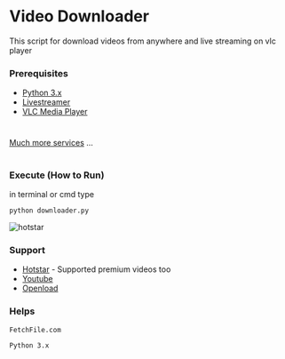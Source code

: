 # Video Downloader
This script for download videos from anywhere and live streaming on vlc player

### Prerequisites
* [Python 3.x](https://www.python.org/downloads/release/python-364/)
* [Livestreamer](https://www.videohelp.com/software/livestreamer)
* [VLC Media Player](https://www.videolan.org/vlc/download-windows.html)
# 
[Much more services](http://en.fetchfile.net/all-video-services/) ...

#
### Execute (How to Run)
in terminal or cmd type
```
python downloader.py
```
![hotstar](https://github.com/IAmBlackHacker/Video-Downloader/downloader.png)

### Support
* [Hotstar](http://www.hotstar.com) - Supported premium videos too
* [Youtube](https://www.youtube.com)
* [Openload](http://openloadmovies.tv)

### Helps
```
FetchFile.com
```
```
Python 3.x
```
